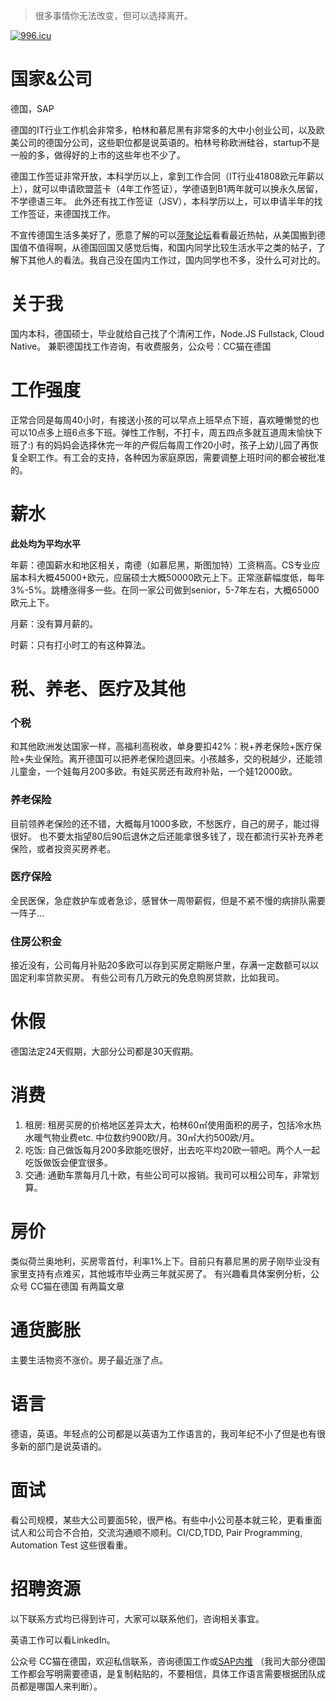 > 很多事情你无法改变，但可以选择离开。

[![996.icu](https://img.shields.io/badge/link-996.icu-red.svg)](https://996.icu)

# 国家&公司

德国，SAP

德国的IT行业工作机会非常多，柏林和慕尼黑有非常多的大中小创业公司，以及欧美公司的德国分公司，这些职位都是说英语的。柏林号称欧洲硅谷，startup不是一般的多，做得好的上市的这些年也不少了。

德国工作签证非常开放，本科学历以上，拿到工作合同（IT行业41808欧元年薪以上），就可以申请欧盟蓝卡（4年工作签证），学德语到B1两年就可以换永久居留，不学德语三年。
此外还有找工作签证（JSV），本科学历以上，可以申请半年的找工作签证，来德国找工作。

不宣传德国生活多美好了，愿意了解的可以[萍聚论坛](dolc.de)看看最近热帖，从美国搬到德国值不值得啊，从德国回国又感觉后悔，和国内同学比较生活水平之类的帖子，了解下其他人的看法。我自己没在国内工作过，国内同学也不多，没什么可对比的。

# 关于我

国内本科，德国硕士，毕业就给自己找了个清闲工作，Node.JS Fullstack, Cloud Native。
兼职德国找工作咨询，有收费服务，公众号：CC猫在德国

# 工作强度

正常合同是每周40小时，有接送小孩的可以早点上班早点下班，喜欢睡懒觉的也可以10点多上班6点多下班。弹性工作制，不打卡，周五四点多就互道周末愉快下班了:)
有的妈妈会选择休完一年的产假后每周工作20小时，孩子上幼儿园了再恢复全职工作。有工会的支持，各种因为家庭原因，需要调整上班时间的都会被批准的。

# 薪水

**此处均为平均水平**

年薪：德国薪水和地区相关，南德（如慕尼黑，斯图加特）工资稍高。CS专业应届本科大概45000+欧元，应届硕士大概50000欧元上下。正常涨薪幅度低，每年3%-5%。跳槽涨得多一些。在同一家公司做到senior，5-7年左右，大概65000欧元上下。

月薪：没有算月薪的。

时薪：只有打小时工的有这种算法。

# 税、养老、医疗及其他

### 个税

和其他欧洲发达国家一样，高福利高税收，单身要扣42%：税+养老保险+医疗保险+失业保险。离开德国可以把养老保险退回来。小孩越多，交的税越少，还能领儿童金，一个娃每月200多欧。有娃买房还有政府补贴，一个娃12000欧。

### 养老保险

目前领养老保险的还不错，大概每月1000多欧，不愁医疗，自己的房子，能过得很好。
也不要太指望80后90后退休之后还能拿很多钱了，现在都流行买补充养老保险，或者投资买房养老。

### 医疗保险

全民医保，急症救护车或者急诊，感冒休一周带薪假，但是不紧不慢的病排队需要一阵子...

### 住房公积金

接近没有，公司每月补贴20多欧可以存到买房定期账户里，存满一定数额可以以固定利率贷款买房。
有些公司有几万欧元的免息购房贷款，比如我司。

# 休假

德国法定24天假期，大部分公司都是30天假期。

# 消费

1. 租房: 租房买房的价格地区差异太大，柏林60㎡使用面积的房子，包括冷水热水暖气物业费etc. 中位数约900欧/月。30㎡大约500欧/月。
2. 吃饭: 自己做饭每月200多欧能吃很好，出去吃平均20欧一顿吧。两个人一起吃饭做饭会便宜很多。
3. 交通: 通勤车票每月几十欧，有些公司可以报销。我司可以租公司车，非常划算。

# 房价

类似荷兰奥地利，买房零首付，利率1%上下。目前只有慕尼黑的房子刚毕业没有家里支持有点难买，其他城市毕业两三年就买房了。
有兴趣看具体案例分析，公众号 CC猫在德国 有两篇文章

# 通货膨胀

主要生活物资不涨价。房子最近涨了点。

# 语言

德语，英语。年轻点的公司都是以英语为工作语言的，我司年纪不小了但是也有很多新的部门是说英语的。

# 面试

看公司规模，某些大公司要面5轮，很严格。有些中小公司基本就三轮，更看重面试人和公司合不合拍，交流沟通顺不顺利。CI/CD,TDD, Pair Programming, Automation Test 这些很看重。

# 招聘资源

以下联系方式均已得到许可，大家可以联系他们，咨询相关事宜。

英语工作可以看LinkedIn。

公众号 CC猫在德国，欢迎私信联系，咨询德国工作或[SAP内推](https://jobs.sap.com/search/?createNewAlert=false&q=&locationsearch=de
) （我司大部分德国工作都会写明需要德语，是复制粘贴的，不要相信，具体工作语言需要根据团队成员都是哪国人来判断）。

